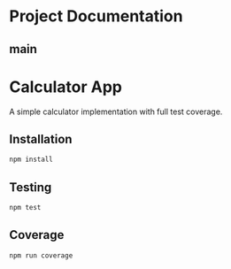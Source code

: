 # Project Documentation


## main

# Calculator App

A simple calculator implementation with full test coverage.

## Installation

```bash
npm install
```

## Testing

```bash
npm test
```

## Coverage

```bash
npm run coverage
```


